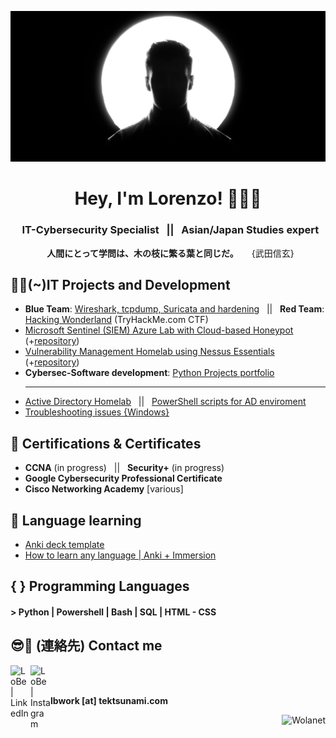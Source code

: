 ![MasterHead](bannerAB.png)

<h1 align="center"> Hey, I'm Lorenzo! 🙋🏻‍♂️ </h1>
<h3 align="center"> &nbsp; <b> IT-Cybersecurity Specialist </b> &nbsp; || &nbsp; Asian/Japan Studies expert </h3>
<p align="center"> &nbsp; <b> 人間にとって学問は、木の枝に繁る葉と同じだ。</b>　　{武田信玄} </p>

<h2>👨‍💻(~)IT Projects and Development </h2>

- **Blue Team**: [Wireshark, tcpdump, Suricata and hardening](https://tektsunami.com/ablueteamwire.html) &nbsp; || &nbsp; **Red Team**: [Hacking Wonderland](https://tektsunami.com/athmwonderland.html) (TryHackMe.com CTF)
- [Microsoft Sentinel (SIEM) Azure Lab with Cloud-based Honeypot](https://tektsunami.com/alabsentinel.html) &nbsp; (+[repository](https://github.com/Wolanet/MicrosoftSentinel-Azure-lab))
- [Vulnerability Management Homelab using Nessus Essentials](https://tektsunami.com/alabnessus.html) &nbsp; (+[repository](https://github.com/Wolanet/VulnerabilityManagement_Nessus))
- **Cybersec-Software development**: [Python Projects portfolio](https://github.com/Wolanet/python_portfolioV)
   ________
- [Active Directory Homelab](https://tektsunami.com/adhomelab.html) &nbsp; || &nbsp; [PowerShell scripts for AD enviroment](https://github.com/Wolanet/ActiveDirectory_Pshell_scripts)
- [Troubleshooting issues {Windows}](https://tektsunami.com/commontroubles.html) 

<h2>📜 Certifications & Certificates </h2>

- **CCNA** (in progress) &nbsp; || &nbsp; **Security+** (in progress)
- **Google Cybersecurity Professional Certificate**
- **Cisco Networking Academy** [various]


<h2>🔰 Language learning </h2>

- [Anki deck template](https://github.com/Wolanet/Anki_deck_LanguageLearning)
- [How to learn any language | Anki + Immersion](https://tektsunami.com/ankistudy.html)


<h2>{ } Programming Languages </h2>

 <h4> > Python | Powershell | Bash | SQL | HTML - CSS </h4>

<h2>😎🤳 (連絡先) Contact me </h2>

[<img align="left" alt="LoBe | LinkedIn" width="32px" src="https://cdn.jsdelivr.net/npm/simple-icons@v3/icons/linkedin.svg" />][linkedin]
[<img align="left" alt="LoBe | Instagram" width="32px" src="https://cdn.jsdelivr.net/npm/simple-icons@v3/icons/instagram.svg" />][instagram]

[instagram]: https://www.instagram.com/magnificent.flow/
[linkedin]: https://www.linkedin.com/in/lorenzobertini-netw/

<br /> <br /> 

**lbwork [at] tektsunami.com**  <p align="right"> <img src="https://komarev.com/ghpvc/?username=Wolanet&label=Profile%20views&color=0e75b6&style=flat" alt="Wolanet" /> </p>
<!-- Wolanet/Wolanet is a ✨ special ✨ repository because its `README.md` (this file) appears on your GitHub profile. -->

